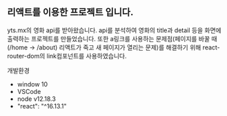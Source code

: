 ## 리액트를 이용한 프로젝트 입니다.

yts.mx의 영화 api를 받아왔습니다. api를 분석하여 영화의 title과 detail 등을 화면에 출력하는 프로젝트를 만들었습니다.
또한 a링크를 사용하는 문제점(페이지를 바꿀 때(/home -> /about) 리액트가 죽고 새 페이지가 열리는 문제)를 해결하기 위해 react-router-dom의 link컴포넌트를 사용하였습니다.

개발환경
 - window 10
 - VSCode
 - node v12.18.3
 - "react": "^16.13.1"
